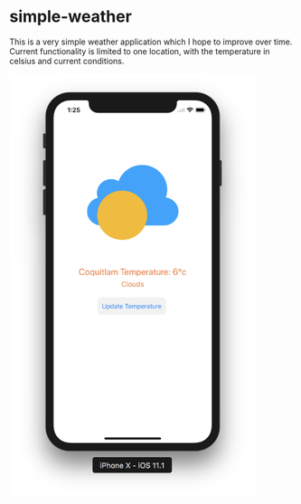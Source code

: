 # simple-weather

This is a very simple weather application which I hope to improve over time. Current functionality is limited to one location, with the temperature in celsius and current conditions.

<img src="https://github.com/jyoo980/simple-weather/blob/master/SimpleWeather/Assets.xcassets/ProductImages/v1.1.imageset/v1.1.png" width="436" height="748">
